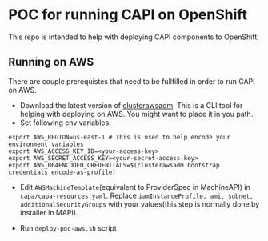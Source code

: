 # POC for running CAPI on OpenShift 

This repo is intended to help with deploying CAPI components to OpenShift.

## Running on AWS

There are couple prerequistes that need to be fullfilled in order to run CAPI on AWS.

- Download the latest version of [clusterawsadm](https://github.com/kubernetes-sigs/cluster-api-provider-aws/releases). This is a CLI tool for helping with deploying on AWS. You might want to place it in you path.
- Set following env variables: 

```
export AWS_REGION=us-east-1 # This is used to help encode your environment variables
export AWS_ACCESS_KEY_ID=<your-access-key>
export AWS_SECRET_ACCESS_KEY=<your-secret-access-key>
export AWS_B64ENCODED_CREDENTIALS=$(clusterawsadm bootstrap credentials encode-as-profile)
```
- Edit `AWSMachineTemplate`(equivalent to ProviderSpec in MachineAPI) in `capa/capa-resources.yaml`. 
Replace `iamInstanceProfile, ami, subnet, additionalSecurityGroups` with your values(this step is normally done by installer in MAPI).

- Run `deploy-poc-aws.sh` script
